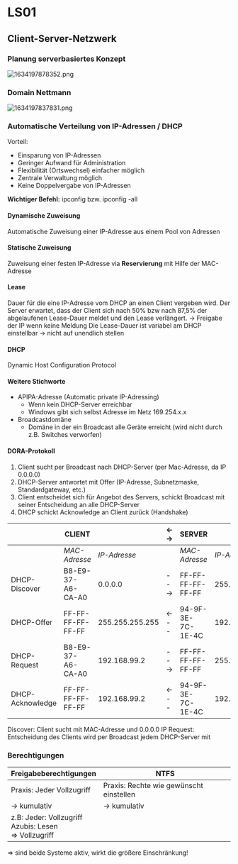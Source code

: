# LS01

## Client-Server-Netzwerk

### Planung serverbasiertes Konzept

![1634197878352.png](images/1634197878352.png)

### Domain Nettmann

![1634197837831.png](images/1634197837831.png)

### Automatische Verteilung von IP-Adressen / DHCP

Vorteil:

- Einsparung von IP-Adressen
- Geringer Aufwand für Administration
- Flexibilität (Ortswechsel) einfacher möglich
- Zentrale Verwaltung möglich
- Keine Doppelvergabe von IP-Adressen

**Wichtiger Befehl:** ipconfig bzw. ipconfig -all

#### Dynamische Zuweisung

Automatische Zuweisung einer IP-Adresse aus einem Pool von Adressen

#### Statische Zuweisung

Zuweisung einer festen IP-Adresse via **Reservierung** mit Hilfe der MAC-Adresse

#### Lease

Dauer für die eine IP-Adresse vom DHCP an einen Client vergeben wird. Der Server erwartet, dass der Client sich nach 50% bzw nach 87,5% der abgelaufenen Lease-Dauer meldet und den Lease verlängert. -> Freigabe der IP wenn keine Meldung
Die Lease-Dauer ist variabel am DHCP einstellbar -> nicht auf unendlich stellen

#### DHCP

Dynamic Host Configuration Protocol

#### Weitere Stichworte

- APIPA-Adresse (Automatic private IP-Adressing)
  - Wenn kein DHCP-Server erreichbar
  - Windows gibt sich selbst Adresse im Netz 169.254.x.x
- Broadcastdomäne
  - Domäne in der ein Broadcast alle Geräte erreicht (wird nicht durch z.B. Switches verworfen)

#### DORA-Protokoll

1. Client sucht per Broadcast nach DHCP-Server (per Mac-Adresse, da IP 0.0.0.0)
2. DHCP-Server antwortet mit Offer (IP-Adresse, Subnetzmaske, Standardgateway, etc.)
3. Client entscheidet sich für Angebot des Servers, schickt Broadcast mit seiner Entscheidung an alle DHCP-Server
4. DHCP schickt Acknowledge an Client zurück (Handshake)


|   | **CLIENT**      |                 | <-<br>-> | **SERVER**      |                 |
|---|-------------------|-----------------|----------|-------------------|-----------------|
|   | *MAC-Adresse*| *IP-Adresse*|| *MAC-Adresse* | *IP-Adresse* |
| DHCP-Discover | B8-E9-37-A6-CA-A0 | 0.0.0.0         | --<br>-> | FF-FF-FF-FF-FF-FF | 255.255.255.255 |
| DHCP-Offer | FF-FF-FF-FF-FF-FF | 255.255.255.255 | <-<br>-- | 94-9F-3E-7C-1E-4C | 192.168.99.1    |
| DHCP-Request | B8-E9-37-A6-CA-A0 | 192.168.99.2    | --<br>-> | FF-FF-FF-FF-FF-FF | 255.255.255.255 |
| DHCP-Acknowledge | FF-FF-FF-FF-FF-FF | 192.168.99.2    | <-<br>-- | 94-9F-3E-7C-1E-4C | 192.168.99.1    |

Discover: Client sucht mit MAC-Adresse und 0.0.0.0 IP
Request: Entscheidung des Clients wird per Broadcast jedem DHCP-Server mit

### Berechtigungen

|**Freigabeberechtigungen**|**NTFS**|
|----|----|
|Praxis: Jeder Vollzugriff| Praxis: Rechte wie gewünscht einstellen|
|-> kumulativ|-> kumulativ|
|z.B: Jeder: Vollzugriff <br> Azubis: Lesen <br> => Vollzugriff||

=> sind beide Systeme aktiv, wirkt die größere Einschränkung!



